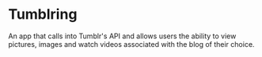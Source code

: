 Tumblring
=========

An app that calls into Tumblr's API and allows users the ability to view pictures, images and watch videos associated with the blog of their choice.
